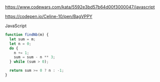 https://www.codewars.com/kata/5592e3bd57b64d00f3000047/javascript

https://codepen.io/Celine-10/pen/BagVPPY

JavaScript

```js
function findNb(m) {
  let sum = m;
  let n = 0;
  do {
    n += 1;
    sum = sum - n ** 3;
  } while (sum > 0);

  return sum >= 0 ? n : -1;
}
```
